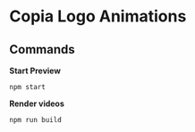 # Copia Logo Animations

## Commands

**Start Preview**

```console
npm start
```

**Render videos**

```console
npm run build
```
